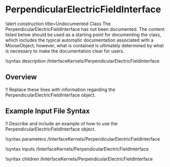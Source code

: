 # PerpendicularElectricFieldInterface

!alert construction title=Undocumented Class
The PerpendicularElectricFieldInterface has not been documented. The content listed below should be used as a starting point for
documenting the class, which includes the typical automatic documentation associated with a
MooseObject; however, what is contained is ultimately determined by what is necessary to make the
documentation clear for users.

!syntax description /InterfaceKernels/PerpendicularElectricFieldInterface

## Overview

!! Replace these lines with information regarding the PerpendicularElectricFieldInterface object.

## Example Input File Syntax

!! Describe and include an example of how to use the PerpendicularElectricFieldInterface object.

!syntax parameters /InterfaceKernels/PerpendicularElectricFieldInterface

!syntax inputs /InterfaceKernels/PerpendicularElectricFieldInterface

!syntax children /InterfaceKernels/PerpendicularElectricFieldInterface
